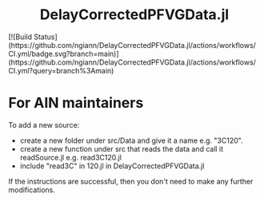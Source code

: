 <h1 align="center">DelayCorrectedPFVGData.jl</h1>
[![Build Status](https://github.com/ngiann/DelayCorrectedPFVGData.jl/actions/workflows/CI.yml/badge.svg?branch=main)](https://github.com/ngiann/DelayCorrectedPFVGData.jl/actions/workflows/CI.yml?query=branch%3Amain)


# For AIN maintainers

To add a new source:
- create a new folder under src/Data and give it a name e.g. "3C120".
- create a new function under src that reads the data and call it readSource.jl e.g. read3C120.jl
- include "read3C" in 120.jl in DelayCorrectedPFVGData.jl

If the instructions are successful, then you don't need to make any further modifications.

